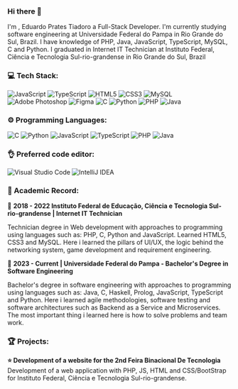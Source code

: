 ### Hi there 👋
I'm , Eduardo Prates Tiadoro a Full-Stack Developer. I'm currently studying software engineering at Universidade Federal do Pampa in Rio Grande do Sul, Brazil. I have knowledge of PHP, Java, JavaScript, TypeScript, MySQL, C and Python. I graduated in Internet IT Technician at Instituto Federal, Ciência e Tecnologia Sul-rio-grandense in Rio Grande do Sul, Brazil

### 💻 Tech Stack:
![JavaScript](https://img.shields.io/badge/javascript-%23323330.svg?style=for-the-badge&logo=javascript&logoColor=%23F7DF1E) ![TypeScript](https://img.shields.io/badge/typescript-%23007ACC.svg?style=for-the-badge&logo=typescript&logoColor=white) ![HTML5](https://img.shields.io/badge/html5-%23E34F26.svg?style=for-the-badge&logo=html5&logoColor=white) ![CSS3](https://img.shields.io/badge/css3-%231572B6.svg?style=for-the-badge&logo=css3&logoColor=white) ![MySQL](https://img.shields.io/badge/mysql-%2300f.svg?style=for-the-badge&logo=mysql&logoColor=white) ![Adobe Photoshop](https://img.shields.io/badge/adobe%20photoshop-%2331A8FF.svg?style=for-the-badge&logo=adobe%20photoshop&logoColor=white) ![Figma](https://img.shields.io/badge/figma-%23F24E1E.svg?style=for-the-badge&logo=figma&logoColor=white) ![C](https://img.shields.io/badge/c-%2300599C.svg?style=for-the-badge&logo=c&logoColor=white) ![Python](https://img.shields.io/badge/python-3670A0?style=for-the-badge&logo=python&logoColor=ffdd54) ![PHP](https://img.shields.io/badge/php-%23777BB4.svg?style=for-the-badge&logo=php&logoColor=white) ![Java](https://img.shields.io/badge/java-%23ED8B00.svg?style=for-the-badge&logo=openjdk&logoColor=white)
          
### ⚙️ Programming Languages:
 ![C](https://img.shields.io/badge/c-%2300599C.svg?style=for-the-badge&logo=c&logoColor=white) ![Python](https://img.shields.io/badge/python-3670A0?style=for-the-badge&logo=python&logoColor=ffdd54) ![JavaScript](https://img.shields.io/badge/javascript-%23323330.svg?style=for-the-badge&logo=javascript&logoColor=%23F7DF1E) ![TypeScript](https://img.shields.io/badge/typescript-%23007ACC.svg?style=for-the-badge&logo=typescript&logoColor=white) ![PHP](https://img.shields.io/badge/php-%23777BB4.svg?style=for-the-badge&logo=php&logoColor=white) ![Java](https://img.shields.io/badge/java-%23ED8B00.svg?style=for-the-badge&logo=openjdk&logoColor=white)

### 👌 Preferred code editor:
![Visual Studio Code](https://img.shields.io/badge/Visual%20Studio%20Code-0078d7.svg?style=for-the-badge&logo=visual-studio-code&logoColor=white) ![IntelliJ IDEA](https://img.shields.io/badge/IntelliJIDEA-000000.svg?style=for-the-badge&logo=intellij-idea&logoColor=white)

### 📖 Academic Record:
📅 **2018 - 2022 Instituto Federal de Educação, Ciência e Tecnologia Sul-rio-grandense | Internet IT Technician**

Technician degree in Web development with approaches to programming using languages such as: PHP, C, Python and JavaScript. Learned HTML5, CSS3 and MySQL. Here i learned the pillars of UI/UX, the logic behind the networking system, game development and requirement engineering.

📅 **2023 - Current | Universidade Federal do Pampa - Bachelor's Degree in Software Engineering**

Bachelor's degree in software engineering with approaches to programming using languages such as: Java, C, Haskell, Prolog, JavaScript, TypeScript and Python. Here i learned agile methodologies, software testing and software architectures such as Backend as a Service and Microservices. The most important thing i learned here is how to solve problems and team work.

### 🏆 Projects:

**⭐ Development of a website for the 2nd Feira Binacional De Tecnologia**
Development of a web application with PHP, JS, HTML and CSS/BootStrap for Instituto Federal, Ciência e Tecnologia Sul-rio-grandense.

<!--
**MatheusLFialho/MatheusLFialho** is a ✨ _special_ ✨ repository because its `README.md` (this file) appears on your GitHub profile.

Here are some ideas to get you started:

- 🔭 I’m currently working on ...
- 🌱 I’m currently learning ...
- 👯 I’m looking to collaborate on ...
- 🤔 I’m looking for help with ...
- 💬 Ask me about ...
- 📫 How to reach me: ...
- 😄 Pronouns: ...
- ⚡ Fun fact: ...
-->
